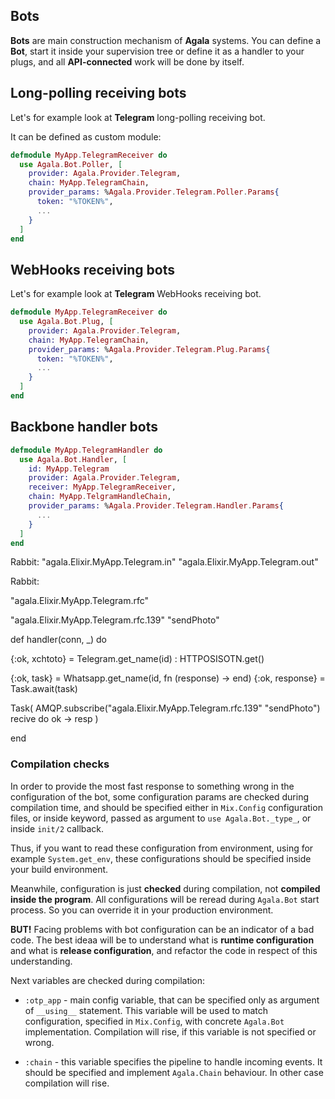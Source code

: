 ## Bots

**Bots** are main construction mechanism of **Agala** systems. You can define a **Bot**, start it inside your supervision tree
or define it as a handler to your plugs, and all **API-connected** work will be done by itself.

## Long-polling receiving bots

Let's for example look at **Telegram** long-polling receiving bot.

It can be defined as custom module:

```elixir
defmodule MyApp.TelegramReceiver do
  use Agala.Bot.Poller, [
    provider: Agala.Provider.Telegram,
    chain: MyApp.TelegramChain,
    provider_params: %Agala.Provider.Telegram.Poller.Params{
      token: "%TOKEN%",
      ...
    }
  ]
end
```

## WebHooks receiving bots

Let's for example look at **Telegram** WebHooks receiving bot.

```elixir
defmodule MyApp.TelegramReceiver do
  use Agala.Bot.Plug, [
    provider: Agala.Provider.Telegram,
    chain: MyApp.TelegramChain,
    provider_params: %Agala.Provider.Telegram.Plug.Params{
      token: "%TOKEN%",
      ...
    }
  ]
end
```



## Backbone handler bots

```elixir
defmodule MyApp.TelegramHandler do
  use Agala.Bot.Handler, [
    id: MyApp.Telegram
    provider: Agala.Provider.Telegram,
    receiver: MyApp.TelegramReceiver,
    chain: MyApp.TelgramHandleChain,
    provider_params: %Agala.Provider.Telegram.Handler.Params{
      ...
    }
  ]
end
```

Rabbit:
"agala.Elixir.MyApp.Telegram.in"
"agala.Elixir.MyApp.Telegram.out"

Rabbit:

"agala.Elixir.MyApp.Telegram.rfc"

"agala.Elixir.MyApp.Telegram.rfc.139" "sendPhoto"



def handler(conn, _) do

  {:ok, xchtoto} = Telegram.get_name(id) :
    HTTPOSISOTN.get()

  {:ok, task} = Whatsapp.get_name(id, fn (response) -> end)
  {:ok, response} = Task.await(task)

  Task(
    AMQP.subscribe("agala.Elixir.MyApp.Telegram.rfc.139" "sendPhoto")
    recive do
      ok -> resp
  )


end



### Compilation checks

In order to provide the most fast response to something wrong in the configuration of the bot, 
some configuration params are checked during compilation time, and should be specified either
in `Mix.Config` configuration files, or inside keyword, passed as argument to `use Agala.Bot._type_`,
or inside `init/2` callback.

Thus, if you want to read these configuration from environment, using for example `System.get_env`,
these configurations should be specified inside your build environment.

Meanwhile, configuration is just **checked** during compilation, not **compiled inside the program**.
All configurations will be reread during `Agala.Bot` start process. So you can override 
it in your production environment.

**BUT!** Facing problems with bot configuration can be an indicator of a bad code. The best ideaa will
be to understand what is **runtime configuration** and what is **release configuration**,
and refactor the code in respect of this understanding.

Next variables are checked during compilation:

* `:otp_app` - main config variable, that can be specified only as argument of `__using__` statement.
  This variable will be used to match configuration, specified in `Mix.Config`, with concrete `Agala.Bot`
  implementation. Compilation will rise, if this variable is not specified or wrong.

* `:chain` - this variable specifies the pipeline to handle incoming events. It should be specified and
  implement `Agala.Chain` behaviour. In other case compilation will rise.